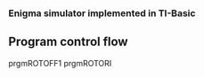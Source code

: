 
### Enigma simulator implemented in TI-Basic ###

## Program control flow ##

prgmROTOFF1
prgmROTORI
